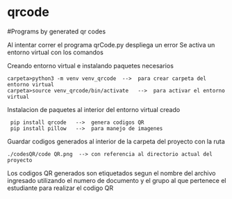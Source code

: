 # qrcode
#Programs by generated qr codes

Al intentar correr el programa qrCode.py despliega un error
Se activa un entorno virtual con los comandos

Creando entorno virtual e instalando paquetes necesarios

    carpeta>python3 -m venv venv_qrcode  -->  para crear carpeta del entorno virtual
    carpeta>source venv_qrcode/bin/activate   -->  para activar el entorno virtual

Instalacion de paquetes al interior del entorno virtual creado

     pip install qrcode   -->  genera codigos QR 
     pip install pillow   -->  para manejo de imagenes

Guardar codigos generados al interior de la carpeta del proyecto con la ruta

    ./codesQR/code QR.png  --> con referencia al directorio actual del proyecto

Los codigos QR generados son etiquetados segun el nombre del archivo ingresado utilizando el numero de documento y el grupo al que pertenece el estudiante para realizar el codigo QR
